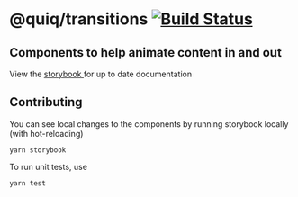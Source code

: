 # @quiq/transitions [![Build Status](https://travis-ci.org/Quiq/transitions.svg?branch=master)](https://travis-ci.org/Quiq/transitions)

## Components to help animate content in and out

View the [ storybook ](https://quiq-transitions.netlify.com/) for up to date documentation

## Contributing

You can see local changes to the components by running storybook locally (with hot-reloading)

```
yarn storybook
```

To run unit tests, use

```
yarn test
```

